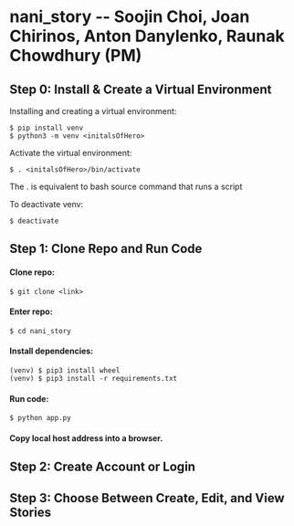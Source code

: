# nani_story -- Soojin Choi, Joan Chirinos,  Anton Danylenko, Raunak Chowdhury (PM)

## Step 0: Install & Create a Virtual Environment

Installing and creating a virtual environment:
```
$ pip install venv
$ python3 -m venv <initalsOfHero>
```

Activate the virtual environment:
```
$ . <initalsOfHero>/bin/activate
```
The . is equivalent to bash source command that runs a script

To deactivate venv:
```
$ deactivate
```

## Step 1: Clone Repo and Run Code

#### Clone repo:
```
$ git clone <link>
```

#### Enter repo:
```
$ cd nani_story
```

#### Install dependencies:
```
(venv) $ pip3 install wheel
(venv) $ pip3 install -r requirements.txt
```

#### Run code:
```
$ python app.py
```

#### Copy local host address into a browser.

## Step 2: Create Account or Login

## Step 3: Choose Between Create, Edit, and View Stories
